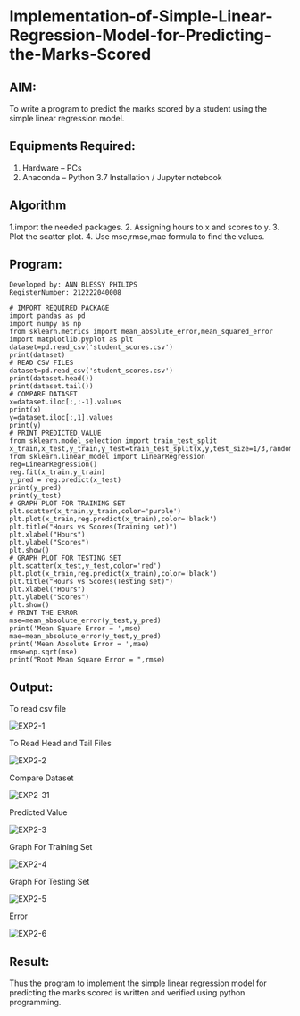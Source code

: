 # Implementation-of-Simple-Linear-Regression-Model-for-Predicting-the-Marks-Scored

## AIM:
To write a program to predict the marks scored by a student using the simple linear regression model.


## Equipments Required:
1. Hardware – PCs
2. Anaconda – Python 3.7 Installation / Jupyter notebook


## Algorithm
1.import the needed packages. 
2. Assigning hours to x and scores to y. 
3. Plot the scatter plot. 
4. Use mse,rmse,mae formula to find the values.

## Program:
```
Developed by: ANN BLESSY PHILIPS
RegisterNumber: 212222040008

# IMPORT REQUIRED PACKAGE
import pandas as pd
import numpy as np
from sklearn.metrics import mean_absolute_error,mean_squared_error
import matplotlib.pyplot as plt
dataset=pd.read_csv('student_scores.csv')
print(dataset)
# READ CSV FILES
dataset=pd.read_csv('student_scores.csv')
print(dataset.head())
print(dataset.tail())
# COMPARE DATASET
x=dataset.iloc[:,:-1].values
print(x)
y=dataset.iloc[:,1].values
print(y)
# PRINT PREDICTED VALUE
from sklearn.model_selection import train_test_split
x_train,x_test,y_train,y_test=train_test_split(x,y,test_size=1/3,random_state=0)
from sklearn.linear_model import LinearRegression
reg=LinearRegression()
reg.fit(x_train,y_train)
y_pred = reg.predict(x_test)
print(y_pred)
print(y_test)
# GRAPH PLOT FOR TRAINING SET
plt.scatter(x_train,y_train,color='purple')
plt.plot(x_train,reg.predict(x_train),color='black')
plt.title("Hours vs Scores(Training set)")
plt.xlabel("Hours")
plt.ylabel("Scores")
plt.show()
# GRAPH PLOT FOR TESTING SET
plt.scatter(x_test,y_test,color='red')
plt.plot(x_train,reg.predict(x_train),color='black')
plt.title("Hours vs Scores(Testing set)")
plt.xlabel("Hours")
plt.ylabel("Scores")
plt.show()
# PRINT THE ERROR
mse=mean_absolute_error(y_test,y_pred)
print('Mean Square Error = ',mse)
mae=mean_absolute_error(y_test,y_pred)
print('Mean Absolute Error = ',mae)
rmse=np.sqrt(mse)
print("Root Mean Square Error = ",rmse)
```

## Output:
To read csv file

![EXP2-1](https://github.com/AnnBlessy/Implementation-of-Simple-Linear-Regression-Model-for-Predicting-the-Marks-Scored/assets/119477835/8b1b1bf7-e639-4ceb-913e-b3923ae057f2)


To Read Head and Tail Files

![EXP2-2](https://github.com/AnnBlessy/Implementation-of-Simple-Linear-Regression-Model-for-Predicting-the-Marks-Scored/assets/119477835/205a4ed2-5813-4570-95c3-c7dbe7279511)



Compare Dataset

![EXP2-31](https://github.com/AnnBlessy/Implementation-of-Simple-Linear-Regression-Model-for-Predicting-the-Marks-Scored/assets/119477835/cc60f8f8-a524-4d0d-bb6a-60d99e2a41c7)



Predicted Value

![EXP2-3](https://github.com/AnnBlessy/Implementation-of-Simple-Linear-Regression-Model-for-Predicting-the-Marks-Scored/assets/119477835/921c4e15-3be1-4187-aded-c63aadaa8a26)



Graph For Training Set

![EXP2-4](https://github.com/AnnBlessy/Implementation-of-Simple-Linear-Regression-Model-for-Predicting-the-Marks-Scored/assets/119477835/1c9e8b15-9199-4037-b22f-f026defe8889)




Graph For Testing Set

![EXP2-5](https://github.com/AnnBlessy/Implementation-of-Simple-Linear-Regression-Model-for-Predicting-the-Marks-Scored/assets/119477835/f9ed7cc5-e28a-4376-aac4-efcd9cdc92f9)



Error

![EXP2-6](https://github.com/AnnBlessy/Implementation-of-Simple-Linear-Regression-Model-for-Predicting-the-Marks-Scored/assets/119477835/80090da9-868b-4854-b970-840396a4be77)



## Result:
Thus the program to implement the simple linear regression model for predicting the marks scored is written and verified using python programming.
